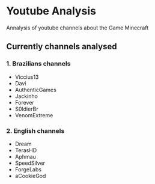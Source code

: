 # Youtube Analysis 
Annalysis of youtube channels about the Game Minecraft

## Currently channels analysed 
### 1. Brazilians channels
- Viccius13
- Davi
- AuthenticGames
- Jackinho
- Forever
- S0ldierBr
- VenomExtreme
### 2. English channels
- Dream
- TerasHD
- Aphmau
- SpeedSilver
- ForgeLabs
- aCookieGod